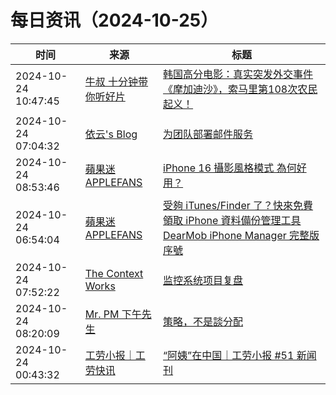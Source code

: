 ﻿# 每日资讯（2024-10-25）

|时间|来源|标题|
|---|---|---|
|2024-10-24 10:47:45|[牛叔 十分钟带你听好片](https://getpodcast.xyz/data/ximalaya/11534451.xml)|[韩国高分电影：真实突发外交事件《摩加迪沙》，索马里第108次农民起义！](https://www.ximalaya.com/sound/768172233)|
|2024-10-24 07:04:32|[依云's Blog](https://blog.lilydjwg.me/feed)|[为团队部署邮件服务](https://blog.lilydjwg.me/posts/216887.html)|
|2024-10-24 08:53:46|[蘋果迷 APPLEFANS](https://applefans.today/feed/)|[iPhone 16 攝影風格模式 為何好用？](https://applefans.today/2024-10-iphone-16-photographic-styles/)|
|2024-10-24 06:54:04|[蘋果迷 APPLEFANS](https://applefans.today/feed/)|[受夠 iTunes/Finder 了？快來免費領取 iPhone 資料備份管理工具 DearMob iPhone Manager 完整版序號](https://applefans.today/2024-10-dearmob-iphone-manager-iphone-backp-and-recovery/)|
|2024-10-24 07:52:22|[The Context Works](https://www.sund.site/index.xml)|[监控系统项目复盘](https://sund.site/posts/2024/metrics-project-retro/)|
|2024-10-24 08:20:09|[Mr. PM 下午先生](http://mrpm.cc/?feed=rss2)|[策略，不是談分配](https://mrpm.cc/?p=1690)|
|2024-10-24 00:43:32|[工劳小报｜工劳快讯](https://newsletter.laborinfocn.com/rss)|[“阿姨”在中国｜工劳小报 #51 新闻刊](https://feed.laborinfocn7.com/issue51-news/)|
